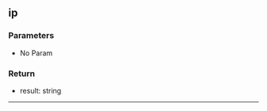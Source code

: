 ## ip
### Parameters
- No Param
### Return
- result: string

--------------------------------------------
